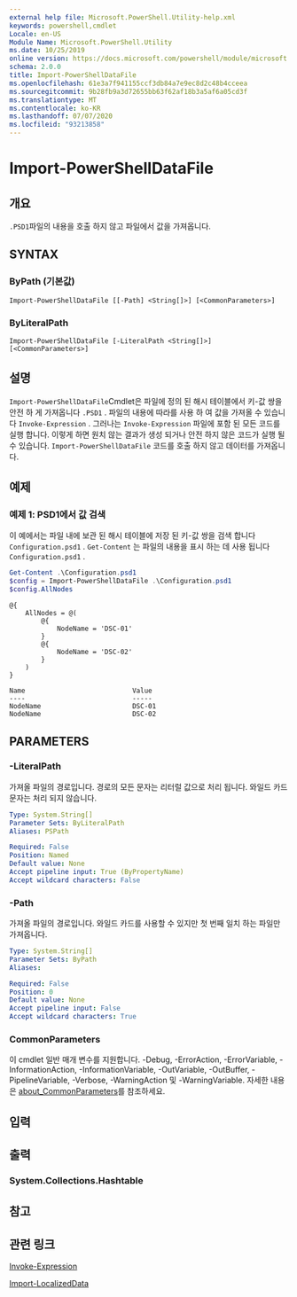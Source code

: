 ```yaml
---
external help file: Microsoft.PowerShell.Utility-help.xml
keywords: powershell,cmdlet
Locale: en-US
Module Name: Microsoft.PowerShell.Utility
ms.date: 10/25/2019
online version: https://docs.microsoft.com/powershell/module/microsoft.powershell.utility/import-powershelldatafile?view=powershell-5.1&WT.mc_id=ps-gethelp
schema: 2.0.0
title: Import-PowerShellDataFile
ms.openlocfilehash: 61e3a7f941155ccf3db84a7e9ec8d2c48b4cceea
ms.sourcegitcommit: 9b28fb9a3d72655bb63f62af18b3a5af6a05cd3f
ms.translationtype: MT
ms.contentlocale: ko-KR
ms.lasthandoff: 07/07/2020
ms.locfileid: "93213858"
---
```

# Import-PowerShellDataFile

## 개요
`.PSD1`파일의 내용을 호출 하지 않고 파일에서 값을 가져옵니다.

## SYNTAX

### ByPath (기본값)

```
Import-PowerShellDataFile [[-Path] <String[]>] [<CommonParameters>]
```

### ByLiteralPath

```
Import-PowerShellDataFile [-LiteralPath <String[]>] [<CommonParameters>]
```

## 설명

`Import-PowerShellDataFile`Cmdlet은 파일에 정의 된 해시 테이블에서 키-값 쌍을 안전 하 게 가져옵니다 `.PSD1` . 파일의 내용에 따라를 사용 하 여 값을 가져올 수 있습니다 `Invoke-Expression` .
그러나는 `Invoke-Expression` 파일에 포함 된 모든 코드를 실행 합니다. 이렇게 하면 원치 않는 결과가 생성 되거나 안전 하지 않은 코드가 실행 될 수 있습니다. `Import-PowerShellDataFile` 코드를 호출 하지 않고 데이터를 가져옵니다.

## 예제

### 예제 1: PSD1에서 값 검색

이 예에서는 파일 내에 보관 된 해시 테이블에 저장 된 키-값 쌍을 검색 합니다 `Configuration.psd1` . `Get-Content` 는 파일의 내용을 표시 하는 데 사용 됩니다 `Configuration.psd1` .

```powershell
Get-Content .\Configuration.psd1
$config = Import-PowerShellDataFile .\Configuration.psd1
$config.AllNodes
```

```Output
@{
    AllNodes = @(
        @{
            NodeName = 'DSC-01'
        }
        @{
            NodeName = 'DSC-02'
        }
    )
}

Name                           Value
----                           -----
NodeName                       DSC-01
NodeName                       DSC-02
```

## PARAMETERS

### -LiteralPath

가져올 파일의 경로입니다. 경로의 모든 문자는 리터럴 값으로 처리 됩니다.
와일드 카드 문자는 처리 되지 않습니다.

```yaml
Type: System.String[]
Parameter Sets: ByLiteralPath
Aliases: PSPath

Required: False
Position: Named
Default value: None
Accept pipeline input: True (ByPropertyName)
Accept wildcard characters: False
```

### -Path

가져올 파일의 경로입니다. 와일드 카드를 사용할 수 있지만 첫 번째 일치 하는 파일만 가져옵니다.

```yaml
Type: System.String[]
Parameter Sets: ByPath
Aliases:

Required: False
Position: 0
Default value: None
Accept pipeline input: False
Accept wildcard characters: True
```

### CommonParameters

이 cmdlet 일반 매개 변수를 지원합니다. -Debug, -ErrorAction, -ErrorVariable, -InformationAction, -InformationVariable, -OutVariable, -OutBuffer, -PipelineVariable, -Verbose, -WarningAction 및 -WarningVariable. 자세한 내용은 [about_CommonParameters](../Microsoft.PowerShell.Core/About/about_CommonParameters.md)를 참조하세요.

## 입력

## 출력

### System.Collections.Hashtable

## 참고

## 관련 링크

[Invoke-Expression](Invoke-Expression.md)

[Import-LocalizedData](Import-LocalizedData.md)
